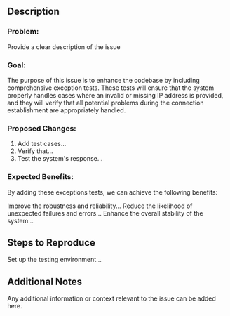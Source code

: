 ## Description
### Problem:
Provide a clear description of the issue

### Goal:
The purpose of this issue is to enhance the codebase by including comprehensive exception tests. These tests will ensure that the system properly handles cases where an invalid or missing IP address is provided, and they will verify that all potential problems during the connection establishment are appropriately handled.

### Proposed Changes:

1. Add test cases...
2. Verify that...
3. Test the system's response...

### Expected Benefits:
By adding these exceptions tests, we can achieve the following benefits:

Improve the robustness and reliability...
Reduce the likelihood of unexpected failures and errors...
Enhance the overall stability of the system...


## Steps to Reproduce
Set up the testing environment...

## Additional Notes
Any additional information or context relevant to the issue can be added here.
